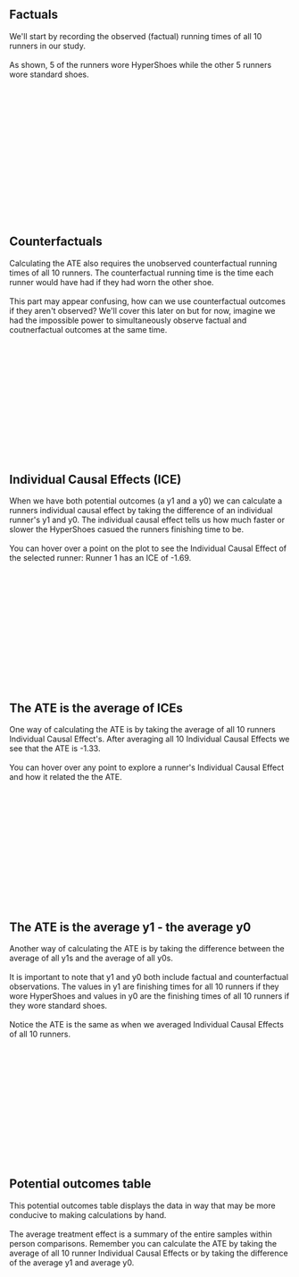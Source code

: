 
<h2 id="estimands-trigger-1">Factuals</h2>

We'll start by recording the observed (factual) running times of all 10 runners in our study.
<br><br>
As shown, 5 of the runners wore HyperShoes while the other 5 runners wore standard shoes.


<br><br><br><br><br><br><br><br><br><br><br><br>

<p><br></p>

<h2 id="estimands-trigger-2">Counterfactuals</h2>

Calculating the ATE also requires the unobserved counterfactual running times of all 10 runners. The counterfactual running time is the time each runner would have had if they had worn the other shoe. <br><br>
This part may appear confusing, how can we use counterfactual outcomes if they aren't observed? We'll cover this later on but for now, imagine we had the impossible power to simultaneously observe factual and coutnerfactual outcomes at the same time.


<br><br><br><br><br><br><br><br><br><br><br><br>

<h2 id="estimands-trigger-3">Individual Causal Effects (ICE)</h2>

When we have both potential outcomes (a y1 and a y0) we can calculate a runners individual causal effect by taking the difference of an individual runner's y1 and y0. The individual causal effect tells us how much faster or slower the HyperShoes casued the runners finishing time to be. <br><br> You can hover over a point on the plot to see the Individual Causal Effect of the selected runner: <a id="estimands-runner-text">Runner 1 has an ICE of -1.69.</a>

<br><br><br><br><br><br><br><br><br><br><br><br>

<h2 id="estimands-trigger-4">The ATE is the average of ICEs</h2>

One way of calculating the ATE is by taking the average of all 10 runners Individual Causal Effect's. After averaging all 10 Individual Causal Effects we see that the ATE is -1.33.
<br><br>
You can hover over any point to explore a runner's Individual Causal Effect and how it related the the ATE.

<br><br><br><br><br><br><br><br><br><br><br><br>

<h2 id="estimands-trigger-5">The ATE is the average y1 - the average y0</h2>

Another way of calculating the ATE is by taking the difference between the average of all y1s and the average of all y0s.<br><br> It is important to note that y1 and y0 both include factual and counterfactual observations. The values in y1 are finishing times for all 10 runners if they wore HyperShoes and values in y0 are the finishing times of all 10 runners if they wore standard shoes.
<br><br>
Notice the ATE is the same as when we averaged Individual Causal Effects of all 10 runners.


<br><br><br><br><br><br><br><br><br><br><br><br>

<h2 id="estimands-trigger-6">Potential outcomes table</h2>

This potential outcomes table  displays the data in way that may be more conducive to making calculations by hand.
<br><br>
The average treatment effect is a summary of the entire samples within person comparisons. Remember you can calculate the ATE by taking the average of all 10 runner Individual Causal Effects or by taking the difference of the average y1 and average y0.


<br><br><br><br><br><br><br><br><br><br><br><br><br><br><br>
